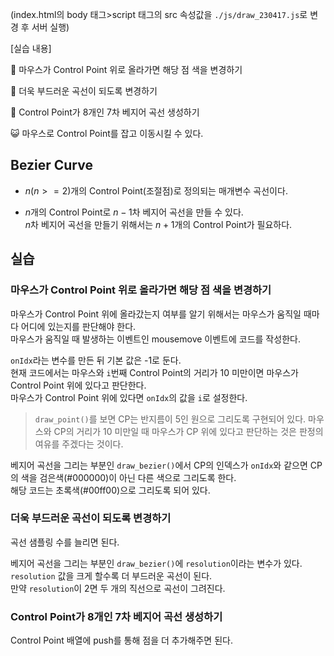 (index.html의 body 태그>script 태그의 src 속성값을 `./js/draw_230417.js`로 변경 후 서버 실행)

[실습 내용]

:dash: 마우스가 Control Point 위로 올라가면 해당 점 색을 변경하기

:dash: 더욱 부드러운 곡선이 되도록 변경하기

:dash: Control Point가 8개인 7차 베지어 곡선 생성하기

:smiley_cat: 마우스로 Control Point를 잡고 이동시킬 수 있다.

## Bezier Curve
* $n(n>=2)$개의 Control Point(조절점)로 정의되는 매개변수 곡선이다.

* $n$개의 Control Point로 $n-1$차 베지어 곡선을 만들 수 있다.  
  $n$차 베지어 곡선을 만들기 위해서는 $n+1$개의 Control Point가 필요하다.
  
  
## 실습
### 마우스가 Control Point 위로 올라가면 해당 점 색을 변경하기

마우스가 Control Point 위에 올라갔는지 여부를 알기 위해서는 마우스가 움직일 때마다 어디에 있는지를 판단해야 한다.  
마우스가 움직일 때 발생하는 이벤트인 mousemove 이벤트에 코드를 작성한다.

`onIdx`라는 변수를 만든 뒤 기본 값은 -1로 둔다.  
현재 코드에서는 마우스와 `i`번째 Control Point의 거리가 10 미만이면 마우스가 Control Point 위에 있다고 판단한다.  
마우스가 Control Point 위에 있다면 `onIdx`의 값을 `i`로 설정한다.  
> `draw_point()`를 보면 CP는 반지름이 5인 원으로 그리도록 구현되어 있다. 마우스와 CP의 거리가 10 미만일 때 마우스가 CP 위에 있다고 판단하는 것은 판정의 여유를 주겠다는 것이다.

베지어 곡선을 그리는 부분인 `draw_bezier()`에서 CP의 인덱스가 `onIdx`와 같으면 CP의 색을 검은색(#000000)이 아닌 다른 색으로 그리도록 한다.  
해당 코드는 초록색(#00ff00)으로 그리도록 되어 있다.


### 더욱 부드러운 곡선이 되도록 변경하기

곡선 샘플링 수를 늘리면 된다.

베지어 곡선을 그리는 부분인 `draw_bezier()`에 `resolution`이라는 변수가 있다.  
`resolution` 값을 크게 할수록 더 부드러운 곡선이 된다.  
만약 `resolution`이 2면 두 개의 직선으로 곡선이 그려진다.


### Control Point가 8개인 7차 베지어 곡선 생성하기

Control Point 배열에 push를 통해 점을 더 추가해주면 된다.
